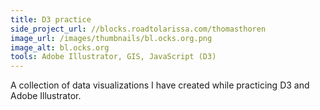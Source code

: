 ```yaml
---
title: D3 practice
side_project_url: //blocks.roadtolarissa.com/thomasthoren
image_url: /images/thumbnails/bl.ocks.org.png
image_alt: bl.ocks.org
tools: Adobe Illustrator, GIS, JavaScript (D3)
---
```

A collection of data visualizations I have created while practicing D3 and Adobe Illustrator.